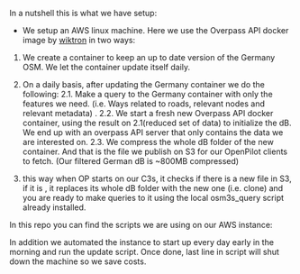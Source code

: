 In a nutshell this is what we have setup:

- We setup an AWS linux machine. Here we use the Overpass API docker image by [wiktron](https://github.com/wiktorn/Overpass-API) in two ways:

1. We create a container to keep an up to date version of the Germany OSM. We let the container update itself daily.
2. On a daily basis, after updating the Germany container we do the following:
2.1. Make a query to the Germany container with only the features we need. (i.e. Ways related to roads, relevant nodes and relevant metadata) .
2.2. We start a fresh new Overpass API docker container, using the result on 2.1(reduced set of data) to initialize the dB. We end up with an overpass API server that only contains the data we are interested on.
2.3. We compress the whole dB folder of the new container. And that is the file we publish on S3 for our OpenPilot clients to fetch. (Our filtered German dB is ~800MB compressed)

3. this way when OP starts on our C3s, it checks if there is a new file in S3, if it is , it replaces its whole dB folder with the new one (i.e. clone) and you are ready to make queries to it using the local  osm3s_query script already installed.

In this repo you can find the scripts we are using on our AWS instance:

In addition we automated the instance to start up every day early in the morning and run the update script. Once done, last line in script will shut down the machine so we save costs.

